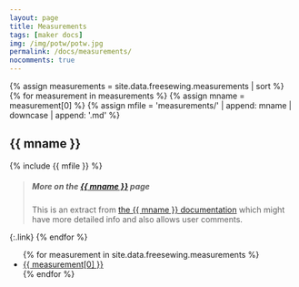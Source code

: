 ```yaml
---
layout: page
title: Measurements
tags: [maker docs]
img: /img/potw/potw.jpg
permalink: /docs/measurements/
nocomments: true
---
```

{% assign measurements = site.data.freesewing.measurements | sort %}
{% for measurement in measurements %}
{% assign mname = measurement[0] %}
{% assign mfile = 'measurements/' | append: mname | downcase | append: '.md' %}
<h2 id="{{ measurement[0] }}">{{ mname }}</h2>
{% include {{ mfile }} %}

> <h5>More on the <a href="/docs/measurements/{{ mname | downcase }}">{{ mname }}</a> page</h5>
> This is an extract from <a href="/docs/measurements/{{ mname | downcase }}">the {{ mname }} documentation</a>
> which might have more detailed info and also allows user comments.
{:.link}
{% endfor %}

<ul id="markdown-toc">
{% for measurement in site.data.freesewing.measurements %}
<li><a href="#{{ measurement[0] }}">{{ measurement[0] }}</a></li>
{% endfor %}
</ul>
